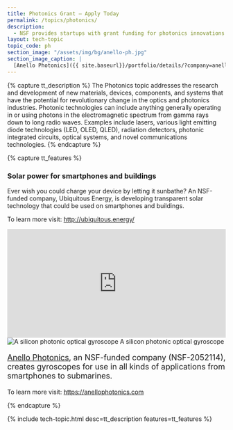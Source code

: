 ```yaml
---
title: Photonics Grant – Apply Today
permalink: /topics/photonics/
description: 
  - NSF provides startups with grant funding for photonics innovations. 
layout: tech-topic
topic_code: ph
section_image: "/assets/img/bg/anello-ph.jpg"
section_image_caption: |
  [Anello Photonics]({{ site.baseurl}}/portfolio/details/?company=anello-photonics-inc)'s silicon photonic optical gyroscope.
---
```

{% capture tt_description %}
The Photonics topic addresses the research and development of new materials, devices, components, and systems that have the potential for revolutionary change in the optics and photonics industries. Photonic technologies can include anything generally operating in or using photons in the electromagnetic spectrum from gamma rays down to long radio waves. Examples include lasers, various light emitting diode technologies (LED, OLED, QLED), radiation detectors, photonic integrated circuits, optical systems, and novel communications technologies.
{% endcapture %}


{% capture tt_features %}
<div class="usa-section usa-content usa-grid">
  <div class="image-video">
    <div class="usa-width-one-half">
      <h3>Solar power for smartphones and buildings</h3>
      <p>Ever wish you could charge your device by letting it sunbathe? An NSF-funded company, Ubiquitous Energy, is developing transparent solar technology that could be used on smartphones and buildings.</p>
      <p>To learn more visit: <a href="http://ubiquitous.energy/">http://ubiquitous.energy/</a></p>
    </div>
    <div class="usa-width-one-half">
      <iframe sandbox="allow-same-origin allow-scripts" title="Ubiquitous Energy" width="100%" height="250" src="https://www.youtube.com/embed/5AXu-kGjwHE" frameborder="0" allowfullscreen=""></iframe>
    </div>
  </div>
</div>

<div class="usa-section usa-content usa-grid">    
    <div class="usa-width-one-half">
      <img src="{{ site.baseurl }}/assets/img/topics/photonics-sm.jpg" alt="A silicon photonic optical gyroscope" />
      <caption>A silicon photonic optical gyroscope</caption>
    </div>
    <div class="usa-width-one-half">
      <p  style="font-size:large;"><a href="{{ site.baseurl}}/portfolio/details/?company=anello-photonics-inc" style="font-size:large;display:inline;">Anello Photonics</a>, an NSF-funded company (NSF-2052114), creates gyroscopes for use in all kinds of applications from smartphones to submarines.</p>
      <p>To learn more visit: <a href="https://anellophotonics.com">https://anellophotonics.com</a></p>
    </div>
    </div>
    
{% endcapture %}

{% include tech-topic.html desc=tt_description features=tt_features %}
